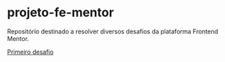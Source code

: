 # projeto-fe-mentor
Repositório destinado a resolver diversos desafios da plataforma Frontend Mentor.

<a href="https://ccostafrias.github.io/projeto-fe-mentor/level-junior/news-homepage-main/index.html">Primeiro desafio</a>
